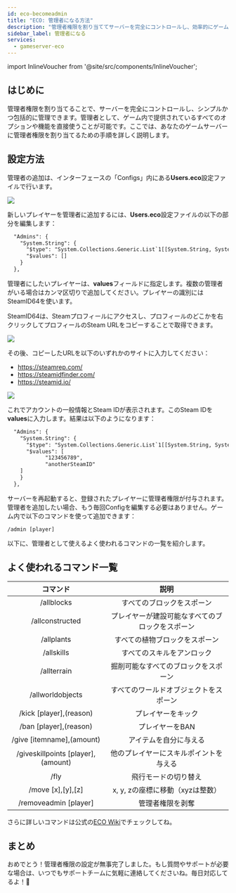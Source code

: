 ```yaml
---
id: eco-becomeadmin
title: "ECO: 管理者になる方法"
description: "管理者権限を割り当ててサーバーを完全にコントロールし、効率的にゲームを管理する方法をチェック → 今すぐ詳しく見る"
sidebar_label: 管理者になる
services:
  - gameserver-eco
---
```


import InlineVoucher from '@site/src/components/InlineVoucher';

## はじめに
管理者権限を割り当てることで、サーバーを完全にコントロールし、シンプルかつ包括的に管理できます。管理者として、ゲーム内で提供されているすべてのオプションや機能を直接使うことが可能です。ここでは、あなたのゲームサーバーに管理者権限を割り当てるための手順を詳しく説明します。  
<InlineVoucher />

## 設定方法
管理者の追加は、インターフェースの「Configs」内にある**Users.eco**設定ファイルで行います。

![](https://screensaver01.zap-hosting.com/index.php/s/ACgPpyPfGmnmi8X/preview)

新しいプレイヤーを管理者に追加するには、**Users.eco**設定ファイルの以下の部分を編集します：

```xml
  "Admins": {
    "System.String": {
      "$type": "System.Collections.Generic.List`1[[System.String, System.Private.CoreLib]], System.Private.CoreLib",
      "$values": []
    }
  },
```

管理者にしたいプレイヤーは、**values**フィールドに指定します。複数の管理者がいる場合はカンマ区切りで追加してください。プレイヤーの識別にはSteamID64を使います。

SteamID64は、Steamプロフィールにアクセスし、プロフィールのどこかを右クリックしてプロフィールのSteam URLをコピーすることで取得できます。

![](https://screensaver01.zap-hosting.com/index.php/s/YQoe4tpFzbRTAqd/preview)

その後、コピーしたURLを以下のいずれかのサイトに入力してください：

- https://steamrep.com/
- https://steamidfinder.com/
- https://steamid.io/

![](https://screensaver01.zap-hosting.com/index.php/s/3RSya5KbWGfcgHr/preview)

これでアカウントの一般情報とSteam IDが表示されます。このSteam IDを**values**に入力します。結果は以下のようになります：

```xml
  "Admins": {
    "System.String": {
      "$type": "System.Collections.Generic.List`1[[System.String, System.Private.CoreLib]], System.Private.CoreLib",
      "$values": [
			"123456789",
			"anotherSteamID"
	]
    }
  },
```

サーバーを再起動すると、登録されたプレイヤーに管理者権限が付与されます。管理者を追加したい場合、もう毎回Configを編集する必要はありません。ゲーム内で以下のコマンドを使って追加できます：

```
/admin [player]
```

以下に、管理者として使えるよく使われるコマンドの一覧を紹介します。

## よく使われるコマンド一覧

|              コマンド              |                      説明                       |
| :--------------------------------: | :----------------------------------------------: |
|             /allblocks             |                   すべてのブロックをスポーン                    |
|          /allconstructed           |         プレイヤーが建設可能なすべてのブロックをスポーン         |
|             /allplants             |                すべての植物ブロックをスポーン                 |
|             /allskills             |                   すべてのスキルをアンロック                   |
|            /allterrain             |               掘削可能なすべてのブロックをスポーン               |
|          /allworldobjects          |                すべてのワールドオブジェクトをスポーン                |
|      /kick [player],(reason)       |                      プレイヤーをキック                      |
|       /ban [player],(reason)       |                      プレイヤーをBAN                       |
|     /give [itemname],(amount)      |                 アイテムを自分に与える                  |
| /giveskillpoints [player],(amount) |           他のプレイヤーにスキルポイントを与える           |
|                /fly                |                    飛行モードの切り替え                    |
|         /move [x],[y],[z]          | x, y, zの座標に移動（xyzは整数） |
|       /removeadmin [player]        |               管理者権限を剥奪               |

さらに詳しいコマンドは公式の[ECO Wiki](https://eco.gamepedia.com/Chat_Commands)でチェックしてね。

## まとめ

おめでとう！管理者権限の設定が無事完了しました。もし質問やサポートが必要な場合は、いつでもサポートチームに気軽に連絡してくださいね。毎日対応してるよ！🙂

<InlineVoucher />